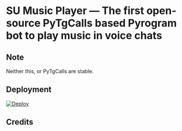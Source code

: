 # SU Music Player — The first open-source PyTgCalls based Pyrogram bot to play music in voice chats

## Note

Neither this, or PyTgCalls are stable.

## Deployment
[![Deploy](https://www.herokucdn.com/deploy/button.svg)](https://heroku.com/deploy?template=https://github.com/nandhunair1/CallsMusicHeroku/)

## Credits

